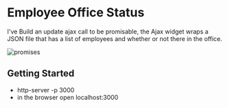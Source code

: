 # Employee Office Status

I've Build an update ajax call to be promisable, the Ajax widget wraps a JSON file that has a list of employees and whether or not there in the office.

![promises](https://user-images.githubusercontent.com/25851867/32416329-958079e6-c215-11e7-847f-c85b378df3a0.png)

## Getting Started

* http-server -p 3000
* in the browser open localhost:3000